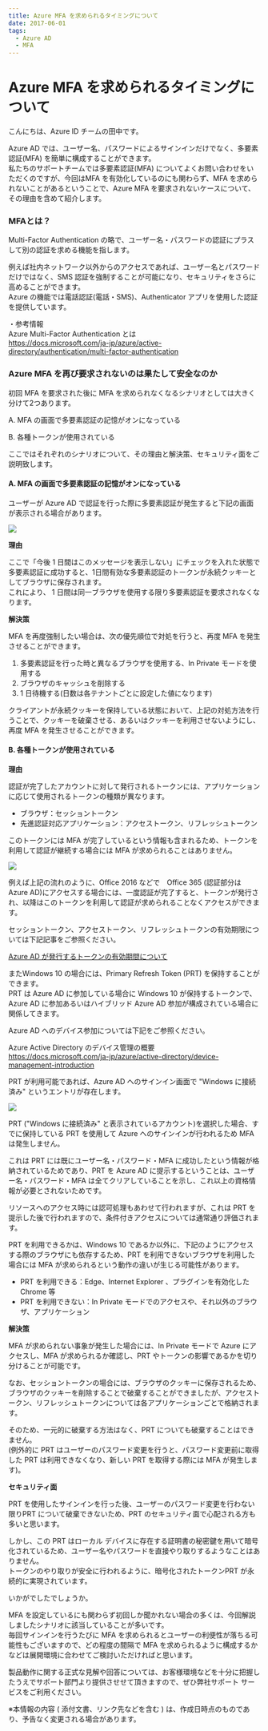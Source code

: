 ```yaml
---
title: Azure MFA を求められるタイミングについて
date: 2017-06-01
tags:
  - Azure AD
  - MFA
---
```


# Azure MFA を求められるタイミングについて

こんにちは、Azure ID チームの田中です。

Azure AD では、ユーザー名、パスワードによるサインインだけでなく、多要素認証(MFA) を簡単に構成することができます。  
私たちのサポートチームでは多要素認証(MFA) についてよくお問い合わせをいただくのですが、今回はMFA を有効化しているのにも関わらず、MFA を求められないことがあるということで、Azure MFA を要求されないケースについて、その理由を含めて紹介します。
 
### MFAとは？
Multi-Factor Authentication の略で、ユーザー名・パスワードの認証にプラスして別の認証を求める機能を指します。

例えば社内ネットワーク以外からのアクセスであれば、ユーザー名とパスワードだけではなく、SMS 認証を強制することが可能になり、セキュリティをさらに高めることができます。  
Azure の機能では電話認証(電話・SMS)、Authenticator アプリを使用した認証を提供しています。
 
・参考情報  
Azure Multi-Factor Authentication とは  
https://docs.microsoft.com/ja-jp/azure/active-directory/authentication/multi-factor-authentication


### Azure MFA を再び要求されないのは果たして安全なのか

初回 MFA を要求された後に MFA を求められなくなるシナリオとしては大きく分けて2つあります。
 
A. MFA の画面で多要素認証の記憶がオンになっている

B. 各種トークンが使用されている
 
ここではそれぞれのシナリオについて、その理由と解決策、セキュリティ面をご説明致します。
 
#### A. MFA の画面で多要素認証の記憶がオンになっている

ユーザーが Azure AD で認証を行った際に多要素認証が発生すると下記の画面が表示される場合があります。
 
![](./azure-mfa-timing/0011.png)
 
**理由**

ここで「今後 1 日間はこのメッセージを表示しない」にチェックを入れた状態で多要素認証に成功すると、1日間有効な多要素認証のトークンが永続クッキーとしてブラウザに保存されます。  
これにより、 1 日間は同一ブラウザを使用する限り多要素認証を要求されなくなります。
 
**解決策**

MFA を再度強制したい場合は、次の優先順位で対処を行うと、再度 MFA を発生させることができます。
 
1. 多要素認証を行った時と異なるブラウザを使用する、In Private モードを使用する
2. ブラウザのキャッシュを削除する
3. 1 日待機する(日数は各テナントごとに設定した値になります)

クライアントが永続クッキーを保持している状態において、上記の対処方法を行うことで、クッキーを破棄させる、あるいはクッキーを利用させないようにし、再度 MFA を発生させることができます。

#### B. 各種トークンが使用されている

**理由**

認証が完了したアカウントに対して発行されるトークンには、アプリケーションに応じて使用されるトークンの種類が異なります。
 
- ブラウザ：セッショントークン
- 先進認証対応アプリケーション：アクセストークン、リフレッシュトークン
 
このトークンには MFA が完了しているという情報も含まれるため、トークンを利用して認証が継続する場合には MFA が求められることはありません。

![](./azure-mfa-timing/0021-1024x374.png)

例えば上記の流れのように、Office 2016 などで　Office 365 (認証部分はAzure AD)にアクセスする場合には、一度認証が完了すると、トークンが発行され、以降はこのトークンを利用して認証が求められることなくアクセスができます。
 
セッショントークン、アクセストークン、リフレッシュトークンの有効期限については下記記事をご参照ください。

[Azure AD が発行するトークンの有効期間について](./aad-token-lifetime.md) 

またWindows 10 の場合には、Primary Refresh Token (PRT) を保持することができます。  
PRT は Azure AD に参加している場合に Windows 10 が保持するトークンで、Azure AD に参加あるいはハイブリッド Azure AD 参加が構成されている場合に関係してきます。
 
Azure AD へのデバイス参加については下記をご参照ください。

Azure Active Directory のデバイス管理の概要  
https://docs.microsoft.com/ja-jp/azure/active-directory/device-management-introduction  

PRT が利用可能であれば、Azure AD へのサインイン画面で "Windows に接続済み" というエントリが存在します。

![](./azure-mfa-timing/0031.png)

PRT ("Windows に接続済み" と表示されているアカウント)を選択した場合、すでに保持している PRT を使用して Azure へのサインインが行われるため MFA は発生しません。
 
これは PRT には既にユーザー名・パスワード・MFA に成功したという情報が格納されているためであり、PRT を Azure AD に提示するということは、ユーザー名・パスワード・MFA は全てクリアしていることを示し、これ以上の資格情報が必要とされないためです。
 
リソースへのアクセス時には認可処理もあわせて行われますが、これは PRT を提示した後で行われますので、条件付きアクセスについては通常通り評価されます。
 
PRT を利用できるかは、Windows 10 であるか以外に、下記のようにアクセスする際のブラウザにも依存するため、PRT を利用できないブラウザを利用した場合には MFA が求められるという動作の違いが生じる可能性があります。

- PRT を利用できる：Edge、Internet Explorer 、プラグインを有効化した Chrome 等
- PRT を利用できない：In Private モードでのアクセスや、それ以外のブラウザ、アプリケーション
 
**解決策**

MFA が求められない事象が発生した場合には、In Private モードで Azure にアクセスし、MFA が求められるか確認し、PRT やトークンの影響であるかを切り分けることが可能です。
 
なお、セッショントークンの場合には、ブラウザのクッキーに保存されるため、ブラウザのクッキーを削除することで破棄することができましたが、アクセストークン、リフレッシュトークンについては各アプリケーションごとで格納されます。
 
そのため、一元的に破棄する方法はなく、PRT についても破棄することはできません。  
(例外的に PRT はユーザーのパスワード変更を行うと、パスワード変更前に取得した PRT は利用できなくなり、新しい PRT を取得する際には MFA が発生します)。
 
**セキュリティ面**

PRT を使用したサインインを行った後、ユーザーのパスワード変更を行わない限りPRT について破棄できないため、PRT のセキュリティ面で心配される方も多いと思います。
 
しかし、この PRT はローカル デバイスに存在する証明書の秘密鍵を用いて暗号化されているため、ユーザー名やパスワードを直接やり取りするようなことはありません。  
トークンのやり取りが安全に行われるように、暗号化されたトークンPRT が永続的に実現されています。
 
いかがでしたでしょうか。

MFA を設定しているにも関わらず初回しか聞かれない場合の多くは、今回解説しましたシナリオに該当していることが多いです。  
毎回サインインを行うたびに MFA を求められるとユーザーの利便性が落ちる可能性もございますので、どの程度の間隔で MFA を求められるように構成するかなどは展開環境に合わせてご検討いただければと思います。

製品動作に関する正式な見解や回答については、お客様環境などを十分に把握したうえでサポート部門より提供させせて頂きますので、ぜひ弊社サポート サービスをご利用ください。

※本情報の内容 ( 添付文書、リンク先などを含む ) は、作成日時点のものであり、予告なく変更される場合があります。